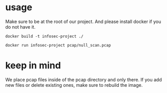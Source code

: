 # usage

Make sure to be at the root of our project. And please install docker if you do not have it.

```
docker build -t infosec-project ./
```

```
docker run infosec-project pcap/null_scan.pcap
```

# keep in mind

We place pcap files inside of the pcap directory and only there. If you add new files or delete existing ones, make sure to rebuild the image.
